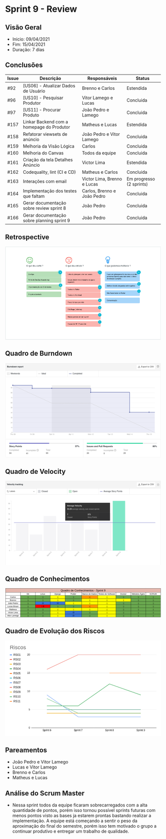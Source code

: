 # Sprint 9 - Review

## Visão Geral
- Inicio: 09/04/2021
- Fim: 15/04/2021
- Duração: 7 dias
 
## Conclusões
| Issue | Descrição | Responsáveis | Status
|--|--|--|--|
|#92|[US06] - Atualizar Dados de Usuário|Brenno e Carlos|Estendida
|#96|[US10] - Pesquisar Produtor|Vitor Lamego e Lucas|Concluida
|#97|[US11] - Procurar Produto|João Pedro e Lamego|Concluida
|#157|Linkar Backend com a homepage do Produtor|Matheus e Lucas|Estendida
|#158|Refatorar viewsets de anúncio|João Pedro e Vitor Lamego|Concluida
|#159|Melhoria da Visão Lógica|Carlos|Concluida
|#160|Melhoria do Canvas|Todos da equipe|Concluida
|#161|Criação da tela Detalhes Anúncio|Victor Lima|Estendida
|#162|Codequality, lint (CI e CD)|Matheus e Carlos|Concluida
|#163|Interações com email|Victor Lima, Brenno e Lucas|Em progresso (2 sprints)
|#164|Implementação dos testes que faltam|Carlos, Brenno e João Pedro|Concluida
|#165|Gerar documentação sobre review sprint 8|João Pedro|Concluida
|#166|Gerar documentação sobre planning sprint 9|João Pedro|Concluida

## Retrospective
![Retrospective Sprint 9](../../img/retrospective_9.png)

## Quadro de Burndown
![Quadro de Burndown Sprint 9](../../img/burndown_9.png)

## Quadro de Velocity
![Quadro de Velocity Sprint 9](../../img/velocity_9.png)

## Quadro de Conhecimentos
![Quadro de Conhecimentos Sprint 9](../../img/conhecimentos_9.png)

## Quadro de Evolução dos Riscos
![Quadro de Riscos Sprint 9](../../img/riscos_9.png)

## Pareamentos
- João Pedro e Vitor Lamego
- Lucas e Vitor Lamego
- Brenno e Carlos
- Matheus e Lucas

## Análise do Scrum Master
- Nessa sprint todos da equipe ficaram sobrecarregados com a alta quantidade de pontos, porém isso tornou possível sprints futuras com menos pontos visto as bases ja estarem prontas bastando realizar a implementação. A equipe está começando a sentir o peso da aproximação do final do semestre, porém isso tem motivado o grupo a continuar produtivo e entregar um trabalho de qualidade.
